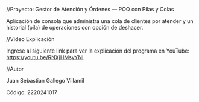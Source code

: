 //Proyecto: Gestor de Atención y Órdenes — POO con Pilas y Colas



Aplicación de consola que administra una cola de clientes por atender y un historial (pila) de operaciones con opción de deshacer.



//Video Explicación

Ingrese al siguiente link para ver la explicación del programa en YouTube: https://youtu.be/RNXjHMsyYNI



//Autor

Juan Sebastian Gallego Villamil

Código: 2220241017

